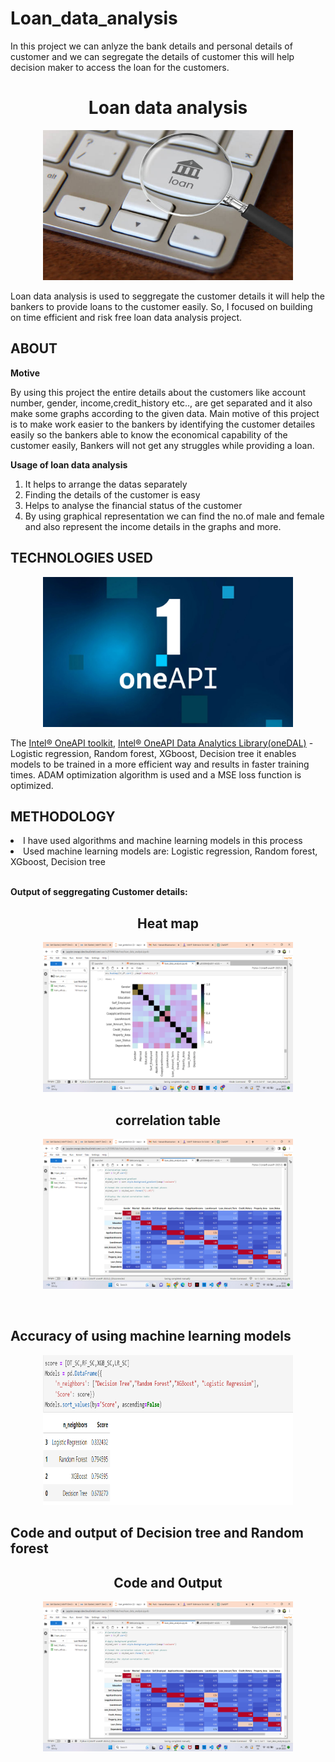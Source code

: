 # Loan_data_analysis
In this project we can anlyze the bank details and personal details of customer and we can segregate the details of customer this will help decision maker to access the loan for the customers.
<div align="center">
   <centre><h1>Loan data analysis</centre><br />
      </div>


     
<p align="center">
  <img src="https://github.com/Haswanth-18/Loan_data_analysis/blob/main/customer_dataset/loan.jpg" width="400" height="240" >
</p>
Loan data analysis is used to seggregate the customer details it will help the bankers to provide loans to the customer easily.
So, I focused on building on time efficient and risk free loan data analysis project.
<h2>ABOUT</h2>

**Motive**

By using this project the entire details about the customers like account number, gender, income,credit_history etc.., are get separated and it also make some graphs according to the given data.
Main motive of this project is to make work easier to the bankers by identifying the customer detailes easily so the bankers able to know the economical capability of the customer easily, Bankers will not get any struggles while providing a loan. 


**Usage of loan data analysis**

1. It helps to arrange the datas separately
2. Finding the details of the customer is easy
3. Helps to analyse the financial status of the customer
4. By using graphical representation we can find the no.of male and female and also represent the income details in the graphs
   and more.
   
<h2>TECHNOLOGIES USED</h2>
<p align="center">
  <img src="https://github.com/kamesh0407/stock_market_prediction/blob/main/InteloneAPI.jpg" width="400" height="240" >
</p>

The [Intel® OneAPI toolkit](https://www.intel.com/content/www/us/en/developer/tools/oneapi/toolkits.html#gs.3btkxe), [Intel® OneAPI Data Analytics Library(oneDAL)](https://www.intel.com/content/www/us/en/docs/oneapi/programming-guide/2023-1/intel-oneapi-data-analytics-library-onedal.html) - Logistic regression, Random forest, XGboost, Decision tree it enables models to be trained in a more efficient way and results in faster training times. ADAM optimization algorithm is used and a MSE loss function is optimized.


<h2>METHODOLOGY</h2>
<li>I have used algorithms and machine learning models in this process
</li>
<li> Used machine learning models are: Logistic regression, Random forest, XGboost, Decision tree</li>
<br/>

**Output of seggregating Customer details:**
<div align="center">
   <centre><h2> Heat map</centre><br />
      </div>
      <p align="center">
  <img src="https://github.com/Haswanth-18/Loan_data_analysis/blob/main/customer_dataset/heat%20map.png" width="400" height="240" >
</p>
      
<div align="center">
   <centre><h2> correlation table</centre><br />
      </div>
      <p align="center">
  <img src="https://github.com/Haswanth-18/Loan_data_analysis/blob/main/customer_dataset/corr.png" width="400" height="240" >
</p>

<br/>

<h2>Accuracy of using machine learning models</h2>
<p align="center">
  <img src="https://github.com/Haswanth-18/Loan_data_analysis/blob/main/customer_dataset/accuracy.png" width="400" height="240" >
</p>
<h2>Code and output of Decision tree and Random forest</h2>
<div align="center">
   <centre><h2>Code and Output</centre><br />
      </div>
      <p align="center">
  <img src="https://github.com/Haswanth-18/Loan_data_analysis/blob/main/customer_dataset/corr.png" width="400" height="240" >
</p>




